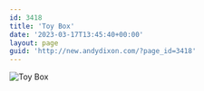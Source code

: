```yaml
---
id: 3418
title: 'Toy Box'
date: '2023-03-17T13:45:40+00:00'
layout: page
guid: 'http://new.andydixon.com/?page_id=3418'
---
```


![Toy Box](https://i0.wp.com/assets.g8x2.ldn.idrivee2-23.com/posters/Toy%20Box%2001.jpg?w=1200&ssl=1 "Toy Box")